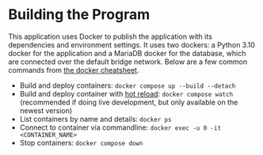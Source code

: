 # Building the Program
This application uses Docker to publish the application with its dependencies and environment settings.
It uses two dockers: a Python 3.10 docker for the application and a MariaDB docker for the database,
which are connected over the default bridge network. Below are a few common commands from
[the docker cheatsheet](https://docs.docker.com/get-started/docker_cheatsheet.pdf).

- Build and deploy containers: `docker compose up --build --detach`
- Build and deploy container with [hot reload](https://learn.microsoft.com/en-us/visualstudio/debugger/hot-reload?view=vs-2022): `docker compose watch` (recommended if doing live development, but only available on the newest version)
- List containers by name and details: `docker ps`
- Connect to container via commandline: `docker exec -u 0 -it <CONTAINER_NAME>`
- Stop containers: `docker compose down`
